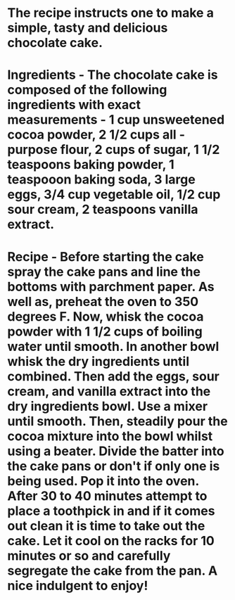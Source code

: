 # The recipe instructs one to make a simple, tasty and delicious chocolate cake.

# Ingredients - The chocolate cake is composed of the following ingredients with exact measurements - 1 cup unsweetened cocoa powder, 2 1/2 cups all - purpose flour, 2 cups of sugar, 1 1/2 teaspoons baking powder, 1 teaspooon baking soda, 3 large eggs, 3/4 cup vegetable oil, 1/2 cup sour cream, 2 teaspoons vanilla extract. 

# Recipe - Before starting the cake spray the cake pans and line the bottoms with parchment paper. As well as, preheat the oven to 350 degrees F.    Now, whisk the cocoa powder with 1 1/2 cups of boiling water until smooth. In another bowl whisk the dry ingredients until combined. Then add the eggs, sour cream, and vanilla extract into the dry ingredients bowl. Use a mixer until smooth. Then, steadily pour the cocoa mixture into the bowl whilst using a beater. Divide the batter into the cake pans or don't if only one is being used. Pop it into the oven. After 30 to 40 minutes attempt to place a toothpick in and if it comes out clean it is time to take out the cake. Let it cool on the racks for 10 minutes or so and carefully segregate the cake from the pan. A nice indulgent to enjoy!